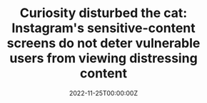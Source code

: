 ---
title: "Curiosity disturbed the cat: Instagram's sensitive-content screens do not deter vulnerable users from viewing distressing content"
authors: 
- Victoria M. E. Bridgland
- Benjamin W. Bellet
- Melanie K. T. Takarangi
date: '2022-11-25T00:00:00Z'
doi: '10.1177/21677026221097618'
featured: no
image:
  caption: ''
  focal_point: ''
  preview_only: no
projects: []
publication: '*Clinical Psychological Science.* https://doi.org/10.1177/21677026221097618'
publication_short: ''
publication_types: 
- "2"
publishDate: '2022-11-25T00:00:00Z'
summary: null
abstract: null
url_code: ''
url_dataset: ''
url_pdf: publication/tw_bridgland_instagram/tw_bridgland_instagram.pdf
url_poster: ''
url_project: ''
url_slides: ''
url_source: ''
url_video: ''
---